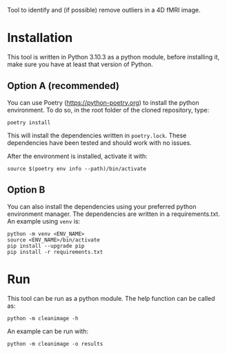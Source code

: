 Tool to identify and (if possible) remove outliers in a 4D fMRI image.

# Installation
This tool is written in Python 3.10.3 as a python module, before installing it, make sure you have at least that version of Python.

## Option A (recommended)
You can use Poetry (https://python-poetry.org) to install the python environment. To do so, in the root folder of the cloned repository, type:

```
poetry install
```

This will install the dependencies written in `poetry.lock`. These dependencies have been tested and should work with no issues.

After the environment is installed, activate it with:

```
source $(poetry env info --path)/bin/activate
```

## Option B
You can also install the dependencies using your preferred python environment manager. The dependencies are written in a requirements.txt. An example using `venv` is:

```
python -m venv <ENV_NAME>
source <ENV_NAME>/bin/activate
pip install --upgrade pip
pip install -r requirements.txt
```

# Run
This tool can be run as a python module. The help function can be called as:

```
python -m cleanimage -h
```

An example can be run with:

```
python -m cleanimage -o results
```


